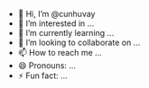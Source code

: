 - 👋 Hi, I’m @cunhuvay
- 👀 I’m interested in ...
- 🌱 I’m currently learning ...
- 💞️ I’m looking to collaborate on ...
- 📫 How to reach me ...
- 😄 Pronouns: ...
- ⚡ Fun fact: ...

<!---
cunhuvay/cunhuvay is a ✨ special ✨ repository because its `README.md` (this file) appears on your GitHub profile.
You can click the Preview link to take a look at your changes.
--->
